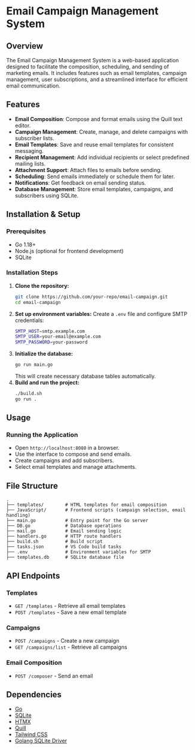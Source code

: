 # Email Campaign Management System

## Overview
The Email Campaign Management System is a web-based application designed to facilitate the composition, scheduling, and sending of marketing emails. It includes features such as email templates, campaign management, user subscriptions, and a streamlined interface for efficient email communication.

## Features
- **Email Composition**: Compose and format emails using the Quill text editor.
- **Campaign Management**: Create, manage, and delete campaigns with subscriber lists.
- **Email Templates**: Save and reuse email templates for consistent messaging.
- **Recipient Management**: Add individual recipients or select predefined mailing lists.
- **Attachment Support**: Attach files to emails before sending.
- **Scheduling**: Send emails immediately or schedule them for later.
- **Notifications**: Get feedback on email sending status.
- **Database Management**: Store email templates, campaigns, and subscribers using SQLite.

## Installation & Setup
### Prerequisites
- Go 1.18+
- Node.js (optional for frontend development)
- SQLite

### Installation Steps
1. **Clone the repository:**
   ```sh
   git clone https://github.com/your-repo/email-campaign.git
   cd email-campaign
   ```
2. **Set up environment variables:**
   Create a `.env` file and configure SMTP credentials:
   ```sh
   SMTP_HOST=smtp.example.com
   SMTP_USER=your-email@example.com
   SMTP_PASSWORD=your-password
   ```
3. **Initialize the database:**
   ```sh
   go run main.go
   ```
   This will create necessary database tables automatically.
4. **Build and run the project:**
   ```sh
   ./build.sh
   go run .
   ```

## Usage
### Running the Application
- Open `http://localhost:8080` in a browser.
- Use the interface to compose and send emails.
- Create campaigns and add subscribers.
- Select email templates and manage attachments.

## File Structure
```
.
├── templates/        # HTML templates for email composition
├── JavaScript/       # Frontend scripts (campaign selection, email handling)
├── main.go           # Entry point for the Go server
├── DB.go             # Database operations
├── mail.go           # Email sending logic
├── handlers.go       # HTTP route handlers
├── build.sh          # Build script
├── tasks.json        # VS Code build tasks
├── .env              # Environment variables for SMTP
├── templates.db      # SQLite database file
```

## API Endpoints
### Templates
- `GET /templates` - Retrieve all email templates
- `POST /templates` - Save a new email template

### Campaigns
- `POST /campaigns` - Create a new campaign
- `GET /campaigns/list` - Retrieve all campaigns

### Email Composition
- `POST /composer` - Send an email

## Dependencies
- [Go](https://golang.org/)
- [SQLite](https://sqlite.org/)
- [HTMX](https://htmx.org/)
- [Quill](https://quilljs.com/)
- [Tailwind CSS](https://tailwindcss.com/)
- [Golang SQLite Driver](https://github.com/mattn/go-sqlite3)
